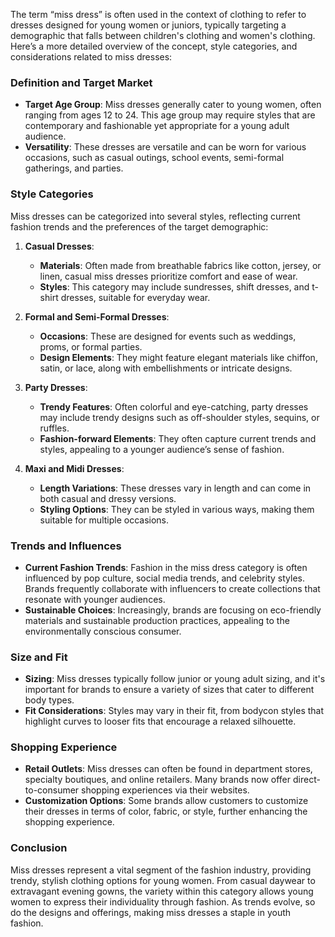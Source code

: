 The term “miss dress” is often used in the context of clothing to refer to dresses designed for young women or juniors, typically targeting a demographic that falls between children's clothing and women's clothing. Here’s a more detailed overview of the concept, style categories, and considerations related to miss dresses:

### Definition and Target Market
- **Target Age Group**: Miss dresses generally cater to young women, often ranging from ages 12 to 24. This age group may require styles that are contemporary and fashionable yet appropriate for a young adult audience.
- **Versatility**: These dresses are versatile and can be worn for various occasions, such as casual outings, school events, semi-formal gatherings, and parties.

### Style Categories
Miss dresses can be categorized into several styles, reflecting current fashion trends and the preferences of the target demographic:

1. **Casual Dresses**: 
   - **Materials**: Often made from breathable fabrics like cotton, jersey, or linen, casual miss dresses prioritize comfort and ease of wear.
   - **Styles**: This category may include sundresses, shift dresses, and t-shirt dresses, suitable for everyday wear.

2. **Formal and Semi-Formal Dresses**: 
   - **Occasions**: These are designed for events such as weddings, proms, or formal parties.
   - **Design Elements**: They might feature elegant materials like chiffon, satin, or lace, along with embellishments or intricate designs.

3. **Party Dresses**: 
   - **Trendy Features**: Often colorful and eye-catching, party dresses may include trendy designs such as off-shoulder styles, sequins, or ruffles.
   - **Fashion-forward Elements**: They often capture current trends and styles, appealing to a younger audience’s sense of fashion.

4. **Maxi and Midi Dresses**: 
   - **Length Variations**: These dresses vary in length and can come in both casual and dressy versions.
   - **Styling Options**: They can be styled in various ways, making them suitable for multiple occasions.

### Trends and Influences
- **Current Fashion Trends**: Fashion in the miss dress category is often influenced by pop culture, social media trends, and celebrity styles. Brands frequently collaborate with influencers to create collections that resonate with younger audiences.
- **Sustainable Choices**: Increasingly, brands are focusing on eco-friendly materials and sustainable production practices, appealing to the environmentally conscious consumer.

### Size and Fit
- **Sizing**: Miss dresses typically follow junior or young adult sizing, and it's important for brands to ensure a variety of sizes that cater to different body types.
- **Fit Considerations**: Styles may vary in their fit, from bodycon styles that highlight curves to looser fits that encourage a relaxed silhouette.

### Shopping Experience
- **Retail Outlets**: Miss dresses can often be found in department stores, specialty boutiques, and online retailers. Many brands now offer direct-to-consumer shopping experiences via their websites.
- **Customization Options**: Some brands allow customers to customize their dresses in terms of color, fabric, or style, further enhancing the shopping experience.

### Conclusion
Miss dresses represent a vital segment of the fashion industry, providing trendy, stylish clothing options for young women. From casual daywear to extravagant evening gowns, the variety within this category allows young women to express their individuality through fashion. As trends evolve, so do the designs and offerings, making miss dresses a staple in youth fashion.